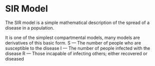 # SIR Model
The SIR model is a  simple mathematical description of the spread of a disease in a population.

It is one of the simplest compartmental models, many models are derivatives of this basic form.
    S — The number of people who are susceptible to the disease
    I — The number of people infected with the disease
    R — Those incapable of infecting others; either recovered or diseased
